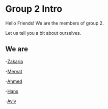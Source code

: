 # Group 2 Intro

Hello Friends! We are the members of group 2.

Let us tell you a bit about ourselves.

## We are

-[Zakaria](link22.md)

-[Mervat](https://github.com/lab-antwerp-1/group-2/blob/main/people/Mervat.md)

-[Ahmed](link2.md)

-[Hans](link2.md)

-[Aviv](https://github.com/lab-antwerp-1/group-2/blob/feature-intro-readme/people/aviv.md)
